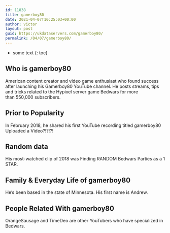 ```yaml
---
id: 11838
title: gamerboy80
date: 2021-04-07T10:25:03+00:00
author: victor
layout: post
guid: https://ukdataservers.com/gamerboy80/
permalink: /04/07/gamerboy80/
---
```


* some text
{: toc}


## Who is gamerboy80



American content creator and video game enthusiast who found success after launching his Gamerboy80 YouTube channel. He posts streams, tips and tricks related to the Hypixel server game Bedwars for more than 550,000 subscribers.

                
                
                
## Prior to Popularity



In February 2018, he shared his first YouTube recording titled gamerboy80 Uploaded a Video?!?!?!

                
                
                
## Random data



His most-watched clip of 2018 was Finding RANDOM Bedwars Parties as a 1 STAR.

                
                
                
## Family & Everyday Life of gamerboy80



He&#8217;s been based in the state of Minnesota. His first name is Andrew.

                
                
                
## People Related With gamerboy80



OrangeSausage and TimeDeo are other YouTubers who have specialized in Bedwars.

                
              
            
          
          
          